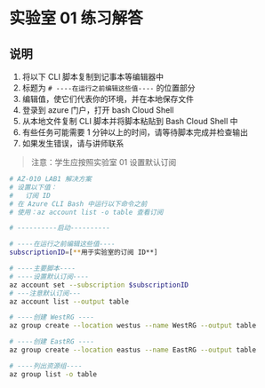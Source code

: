 ﻿# 实验室 01 练习解答

## 说明

1. 将以下 CLI 脚本复制到记事本等编辑器中
1. 标题为 `# ----在运行之前编辑这些值----` 的位置部分
1. 编辑值，使它们代表你的环境，并在本地保存文件
1. 登录到 azure 门户，打开 bash Cloud Shell
1. 从本地文件复制 CLI 脚本并将脚本粘贴到 Bash Cloud Shell 中
1. 有些任务可能需要 1 分钟以上的时间，请等待脚本完成并检查输出
1. 如果发生错误，请与讲师联系

> 注意：学生应按照实验室 01 设置默认订阅

```sh
# AZ-010 LAB1 解决方案
# 设置以下值：
#   订阅 ID
# 在 Azure CLI Bash 中运行以下命令之前
# 使用：az account list -o table 查看订阅

# ----------启动----------

# ----在运行之前编辑这些值----
subscriptionID=[**用于实验室的订阅 ID**]

# ----主要脚本----
# ----设置默认订阅----
az account set --subscription $subscriptionID
# ---注意默认订阅---
az account list --output table

# ----创建 WestRG ----
az group create --location westus --name WestRG --output table

# ----创建 EastRG ----
az group create --location eastus --name EastRG --output table

# ----列出资源组----
az group list -o table
```
